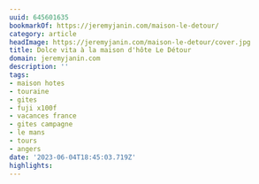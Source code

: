 ```yaml
---
uuid: 645601635
bookmarkOf: https://jeremyjanin.com/maison-le-detour/
category: article
headImage: https://jeremyjanin.com/maison-le-detour/cover.jpg
title: Dolce vita à la maison d'hôte Le Détour
domain: jeremyjanin.com
description: ''
tags:
- maison hotes
- touraine
- gites
- fuji x100f
- vacances france
- gites campagne
- le mans
- tours
- angers
date: '2023-06-04T18:45:03.719Z'
highlights:
---
```




